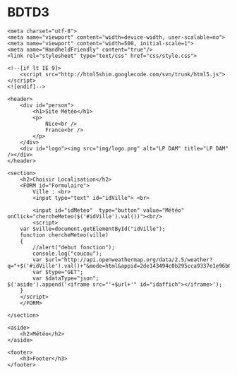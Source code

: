 # BDTD3 


<!DOCTYPE html>
<html lang="fr">
<head>
	<title>Météo</title>

	<meta charset="utf-8">	
	<meta name="viewport" content="width=device-width, user-scalable=no">
	<meta name="viewport" content="width=500, initial-scale=1">
	<meta name="HandheldFriendly" content="true"/>  
	<link rel="stylesheet" type="text/css" href="css/style.css">
<script type="text/javascript" src="http://code.jquery.com/jquery-latest.min.js"></script>
	<!--[if lt IE 9]>
		<script src="http://html5shim.googlecode.com/svn/trunk/html5.js"></script>
	<![endif]-->
</head>

<body>

<div id="bloc_page">

	<header>	
		<div id="person">	
			<h1>Site Météo</h1>	
			<p>
				Nice<br />				
				France<br />				
			</p>
		</div>
		<div id="logo"><img src="img/logo.png" alt="LP DAM" title="LP DAM" /></div>
	</header>

	<section>
		<h2>Choisir Localisation</h2>
		<FORM id="Formulaire">
			Ville : <br> 
			<input type="text" id="idVille"> <br> 
			
			<input id="idMeteo"  type="button" value="Météo" onClick="chercheMeteo($('#idVille').val())"><br/>
			<script>
		var $ville=document.getElementById("idVille");
		function chercheMeteo(ville)
		{
			//alert("debut fonction");
			console.log("coucou");
			var $url="http://api.openweathermap.org/data/2.5/weather?q="+$('#idVille').val()+"&mode=html&appid=2de143494c0b295cca9337e1e96b00e0";
			var $type="GET";
			var $dataType="json";
	$('aside').append('<iframe src="'+$url+'" id="idaffich"></iframe>');
		}
		</script>
		</FORM>
		
	</section>

	<aside>
		<h2>Météo</h2>
	</aside>
	
	<footer>
		<h3>Footer</h3>
	</footer>

</div>

</body>
</html>
